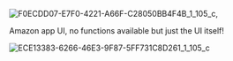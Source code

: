 ![F0ECDD07-E7F0-4221-A66F-C28050BB4F4B_1_105_c](https://user-images.githubusercontent.com/96878908/184499498-8351f06d-bfec-4df8-a370-5df357a6e8cd.jpeg),






Amazon app UI, no functions available but just the UI itself!






![ECE13383-6266-46E3-9F87-5FF731C8D261_1_105_c](https://user-images.githubusercontent.com/96878908/184499503-4d691064-b2ba-433a-9dad-764735e8dbc7.jpeg) 

